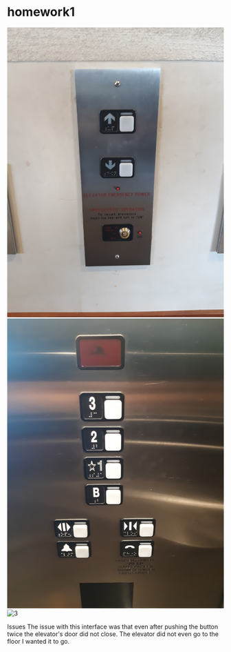 # homework1
![1](20190909_162142.jpg)
![2](20190909_162152.jpg)
![3](video.gif)

Issues
The issue with this interface was that even after pushing the button twice the elevator's door did not close.
The elevator did not even go to the floor I wanted it to go.

